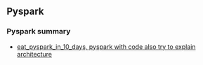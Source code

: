 ## Pyspark

### Pyspark summary

- [eat_pyspark_in_10_days, pyspark with code also try to explain architecture](https://github.com/lyhue1991/eat_pyspark_in_10_days)